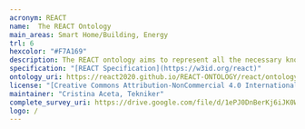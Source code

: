 ```yaml
--- 
acronym: REACT
name:  The REACT Ontology
main_areas: Smart Home/Building, Energy
trl: 6
hexcolor: "#F7A169"
description: The REACT ontology aims to represent all the necessary knowledge to support the achievement of island energy independence through renewable energy generation and storage, a demand response platform, and promoting user engagement in a local energy community.
specification: "[REACT Specification](https://w3id.org/react)"
ontology_uri: https://react2020.github.io/REACT-ONTOLOGY/react/ontology/ontology.ttl
license: "[Creative Commons Attribution-NonCommercial 4.0 International](https://creativecommons.org/licenses/by-nc/4.0/)"
maintainer: "Cristina Aceta, Tekniker"
complete_survey_uri: https://drive.google.com/file/d/1ePJ0DnBerKj6iJK0WW0-pT3NW0BDo-_j/view?usp=drive_link
logo: /
--- 
```

